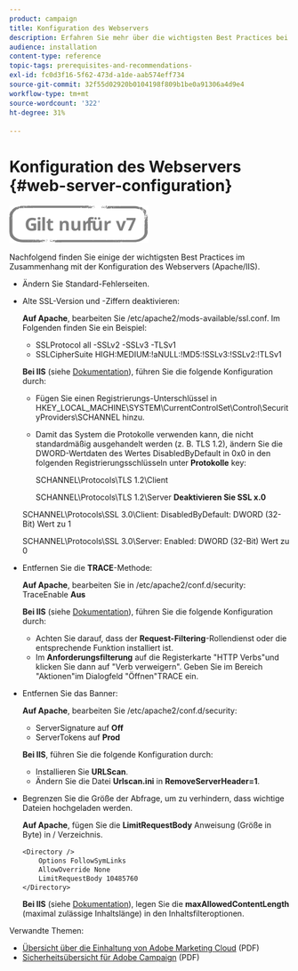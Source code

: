 ```yaml
---
product: campaign
title: Konfiguration des Webservers
description: Erfahren Sie mehr über die wichtigsten Best Practices bei der Konfiguration von Webservern.
audience: installation
content-type: reference
topic-tags: prerequisites-and-recommendations-
exl-id: fc0d3f16-5f62-473d-a1de-aab574eff734
source-git-commit: 32f55d02920b0104198f809b1be0a91306a4d9e4
workflow-type: tm+mt
source-wordcount: '322'
ht-degree: 31%

---
```


# Konfiguration des Webservers {#web-server-configuration}

![](../../assets/v7-only.svg)

Nachfolgend finden Sie einige der wichtigsten Best Practices im Zusammenhang mit der Konfiguration des Webservers (Apache/IIS).

* Ändern Sie Standard-Fehlerseiten.

* Alte SSL-Version und -Ziffern deaktivieren:

   **Auf Apache**, bearbeiten Sie /etc/apache2/mods-available/ssl.conf. Im Folgenden finden Sie ein Beispiel:

   * SSLProtocol all -SSLv2 -SSLv3 -TLSv1
   * SSLCipherSuite HIGH:MEDIUM:!aNULL:!MD5:!SSLv3:!SSLv2:!TLSv1

   **Bei IIS** (siehe [Dokumentation](https://support.microsoft.com/en-us/kb/245030)), führen Sie die folgende Konfiguration durch:

   * Fügen Sie einen Registrierungs-Unterschlüssel in HKEY_LOCAL_MACHINE\SYSTEM\CurrentControlSet\Control\SecurityProviders\SCHANNEL hinzu.
   * Damit das System die Protokolle verwenden kann, die nicht standardmäßig ausgehandelt werden (z. B. TLS 1.2), ändern Sie die DWORD-Wertdaten des Wertes DisabledByDefault in 0x0 in den folgenden Registrierungsschlüsseln unter **Protokolle** key:

      SCHANNEL\Protocols\TLS 1.2\Client

      SCHANNEL\Protocols\TLS 1.2\Server
   **Deaktivieren Sie SSL x.0**

   SCHANNEL\Protocols\SSL 3.0\Client: DisabledByDefault: DWORD (32-Bit) Wert zu 1

   SCHANNEL\Protocols\SSL 3.0\Server: Enabled: DWORD (32-Bit) Wert zu 0

* Entfernen Sie die **TRACE**-Methode:

   **Auf Apache**, bearbeiten Sie in /etc/apache2/conf.d/security: TraceEnable **Aus**

   **Bei IIS** (siehe [Dokumentation](https://www.iis.net/configreference/system.webserver/security/requestfiltering/verbs)), führen Sie die folgende Konfiguration durch:

   * Achten Sie darauf, dass der **Request-Filtering**-Rollendienst oder die entsprechende Funktion installiert ist.
   * Im **Anforderungsfilterung** auf die Registerkarte &quot;HTTP Verbs&quot;und klicken Sie dann auf &quot;Verb verweigern&quot;. Geben Sie im Bereich &quot;Aktionen&quot;im Dialogfeld &quot;Öffnen&quot;TRACE ein.

* Entfernen Sie das Banner:

   **Auf Apache**, bearbeiten Sie /etc/apache2/conf.d/security:

   * ServerSignature auf **Off**
   * ServerTokens auf **Prod**

   **Bei IIS**, führen Sie die folgende Konfiguration durch:

   * Installieren Sie **URLScan**.
   * Ändern Sie die Datei **Urlscan.ini** in **RemoveServerHeader=1**.


* Begrenzen Sie die Größe der Abfrage, um zu verhindern, dass wichtige Dateien hochgeladen werden.

   **Auf Apache**, fügen Sie die **LimitRequestBody** Anweisung (Größe in Byte) in / Verzeichnis.

   ```
   <Directory />
       Options FollowSymLinks
       AllowOverride None
       LimitRequestBody 10485760
   </Directory>
   ```

   **Bei IIS** (siehe [Dokumentation](https://www.iis.net/configreference/system.webserver/security/requestfiltering/requestlimits)), legen Sie die **maxAllowedContentLength** (maximal zulässige Inhaltslänge) in den Inhaltsfilteroptionen.

Verwandte Themen:

* [Übersicht über die Einhaltung von Adobe Marketing Cloud](https://experienceleague.adobe.com/docs/core-services/assets/Adobe-Marketing-Cloud-Privacy-and-Security-Overview.pdf) (PDF)
* [Sicherheitsübersicht für Adobe Campaign](https://wwwimages.adobe.com/content/dam/acom/en/marketing-cloud/campaign/pdfs/54658.en.campaign.wp.adb-security.pdf) (PDF)
